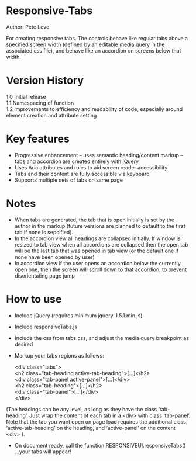 Responsive-Tabs
===============  
Author: Pete Love

For creating responsive tabs. The controls behave like regular tabs above a specified screen width (defined by an editable media query in the associated css file), and behave like an accordion on screens below that width.

Version History
===============
1.0 Initial release  
1.1 Namespacing of function  
1.2 Improvements to efficiency and readability of code, especially around element creation and attribute setting

Key features
============
- Progressive enhancement – uses semantic heading/content markup – tabs and accordion are created entirely with jQuery
- Uses Aria attributes and roles to aid screen reader accessibility
- Tabs and their content are fully accessible via keyboard
- Supports multiple sets of tabs on same page  

Notes  
=====
- When tabs are generated, the tab that is open initially is set by the author in the markup (future versions are planned to default to the first tab if none is sepcified).  
- In the accordion view all headings are collapsed initially. If window is resized to tab view when all accordions are collapsed then the open tab will be the last tab that was opened in tab view (or the default one if none have been opened by user)
- In accordion view if the user opens an accordion below the currently open one, then the screen will scroll down to that accordion, to prevent disorientating page jump

How to use
==========
- Include jQuery (requires minimum jquery-1.5.1.min.js)
- Include responsiveTabs.js
- Include the css from tabs.css, and adjust the media query breakpoint as desired
- Markup your tabs regions as follows:

  &lt;div class="tabs"&gt;  
	  &lt;h2 class="tab-heading active-tab-heading">[...]&lt;/h2>  
	  &lt;div class="tab-panel active-panel">[...]&lt;/div>  
	  &lt;h2 class="tab-heading">[...]&lt;/h2>  
	  &lt;div class="tab-panel">[...]&lt;/div>  
	&lt;/div>


(The headings can be any level, as long as they have the class ‘tab-heading’. Just wrap the content of each tab in a &lt;div> with class ‘tab-panel’. Note that the tab you want open on page load requires the additional class ‘active-tab-heading’ on the heading, and ‘active-panel’ on the content &lt;div> ).

- On document ready, call the function RESPONSIVEUI.responsiveTabs() …your tabs will appear!

